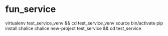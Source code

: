 # fun_service

virtualenv test_service_venv && cd test_service_venv
source bin/activate
pip install chalice
chalice new-project test_service && cd test_service
